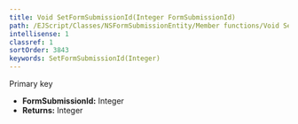 ```yaml
---
title: Void SetFormSubmissionId(Integer FormSubmissionId)
path: /EJScript/Classes/NSFormSubmissionEntity/Member functions/Void SetFormSubmissionId(Integer p_0)
intellisense: 1
classref: 1
sortOrder: 3843
keywords: SetFormSubmissionId(Integer)
---
```



Primary key



* **FormSubmissionId:** Integer
* **Returns:** Integer


